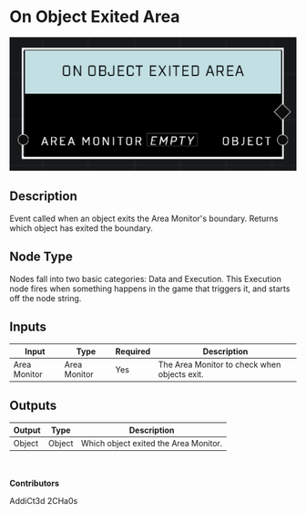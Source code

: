 # On Object Exited Area
![alt text](../../../.gitbook/assets/on-object-exited-area.png)
## Description
Event called when an object exits the Area Monitor's boundary. Returns which object has exited the boundary.

## Node Type
Nodes fall into two basic categories: Data and Execution. This Execution node fires when something happens in the game that triggers it, and starts off the node string.

## Inputs
| Input            | Type             | Required | Description												    |
|------------------|------------------|----------|--------------------------------------------------------------|
| Area Monitor | Area Monitor  | Yes | The Area Monitor to check when objects exit. |

## Outputs
| Output           | Type             | Description												     |
|------------------|------------------|--------------------------------------------------------------|
| Object | Object | Which object exited the Area Monitor.  |

\
\
**Contributors**

AddiCt3d 2CHa0s
